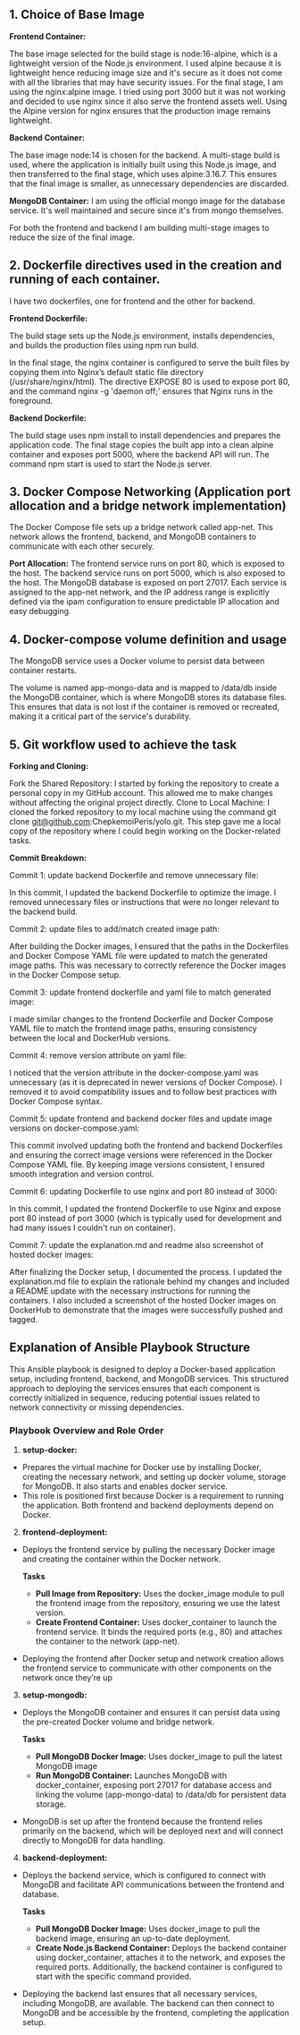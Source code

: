 ## 1. Choice of Base Image
**Frontend Container:**

The base image selected for the build stage is node:16-alpine, which is a lightweight version of the Node.js environment. I used alpine because it is lightweight hence reducing image size and  it's secure as it does not come with all the libraries that may have security issues.
For the final stage, I am using the nginx:alpine image. I tried using port 3000 but it was not working and decided to use nginx since it also serve the frontend assets well. Using the Alpine version for nginx ensures that the production image remains lightweight.

**Backend Container:**

The base image node:14 is chosen for the backend. A multi-stage build is used, where the application is initially built using this Node.js image, and then transferred to the final stage, which uses alpine:3.16.7. This ensures that the final image is smaller, as unnecessary dependencies are discarded.

**MongoDB Container:**
I am using the official mongo image for the database service. It's well maintained and secure since it's from mongo themselves.

For both the frontend and backend I am building multi-stage images to reduce the size of the final image.

## 2. Dockerfile directives used in the creation and running of each container.
I have two dockerfiles, one for frontend and the other for backend.

**Frontend Dockerfile:**

The build stage sets up the Node.js environment, installs dependencies, and builds the production files using npm run build.

In the final stage, the nginx container is configured to serve the built files by copying them into Nginx’s default static file directory (/usr/share/nginx/html).
The directive EXPOSE 80 is used to expose port 80, and the command nginx -g 'daemon off;' ensures that Nginx runs in the foreground.

**Backend Dockerfile:**

The build stage uses npm install to install dependencies and prepares the application code.
The final stage copies the built app into a clean alpine container and exposes port 5000, where the backend API will run.
The command npm start is used to start the Node.js server.

## 3. Docker Compose Networking (Application port allocation and a bridge network implementation)
The Docker Compose file sets up a bridge network called app-net.
This network allows the frontend, backend, and MongoDB containers to communicate with each other securely.

**Port Allocation:**
The frontend service runs on port 80, which is exposed to the host.
The backend service runs on port 5000, which is also exposed to the host.
The MongoDB database is exposed on port 27017.
Each service is assigned to the app-net network, and the IP address range is explicitly defined via the ipam configuration to ensure predictable IP allocation and easy debugging.

## 4. Docker-compose volume definition and usage
The MongoDB service uses a Docker volume to persist data between container restarts.

The volume is named app-mongo-data and is mapped to /data/db inside the MongoDB container, which is where MongoDB stores its database files.
This ensures that data is not lost if the container is removed or recreated, making it a critical part of the service's durability.

## 5. Git workflow used to achieve the task

**Forking and Cloning:**

Fork the Shared Repository: 
I started by forking the repository to create a personal copy in my GitHub account. This allowed me to make changes without affecting the original project directly.
Clone to Local Machine: 
I cloned the forked repository to my local machine using the command git clone git@github.com:ChepkemoiPeris/yolo.git. This step gave me a local copy of the repository where I could begin working on the Docker-related tasks.

**Commit Breakdown:**

Commit 1: update backend Dockerfile and remove unnecessary file:

In this commit, I updated the backend Dockerfile to optimize the image. I removed unnecessary files or instructions that were no longer relevant to the backend build. 

Commit 2: update files to add/match created image path:

After building the Docker images, I ensured that the paths in the Dockerfiles and Docker Compose YAML file were updated to match the generated image paths. This was necessary to correctly reference the Docker images in the Docker Compose setup.

Commit 3: update frontend dockerfile and yaml file to match generated image:

I made similar changes to the frontend Dockerfile and Docker Compose YAML file to match the frontend image paths, ensuring consistency between the local and DockerHub versions.

Commit 4: remove version attribute on yaml file:

I noticed that the version attribute in the docker-compose.yaml was unnecessary (as it is deprecated in newer versions of Docker Compose). I removed it to avoid compatibility issues and to follow best practices with Docker Compose syntax.

Commit 5: update frontend and backend docker files and update image versions on docker-compose.yaml:

This commit involved updating both the frontend and backend Dockerfiles and ensuring the correct image versions were referenced in the Docker Compose YAML file. By keeping image versions consistent, I ensured smooth integration and version control.

Commit 6: updating Dockerfile to use nginx and port 80 instead of 3000:

In this commit, I updated the frontend Dockerfile to use Nginx and expose port 80 instead of port 3000 (which is typically used for development and had many issues I couldn't run on container). 

Commit 7: update the explanation.md and readme also screenshot of hosted docker images:

After finalizing the Docker setup, I documented the process. I updated the explanation.md file to explain the rationale behind my changes and included a README update with the necessary instructions for running the containers. I also included a screenshot of the hosted Docker images on DockerHub to demonstrate that the images were successfully pushed and tagged.

## Explanation of Ansible Playbook Structure
This Ansible playbook is designed to deploy a Docker-based application setup, including frontend, backend, and MongoDB services. 
This structured approach to deploying the services ensures that each component is correctly initialized in sequence, reducing potential issues related to network connectivity or missing dependencies.

### Playbook Overview and Role Order
1. **setup-docker:**

- Prepares the virtual machine for Docker use by installing Docker, creating the necessary network, and setting up docker volume, storage for MongoDB. It also starts and enables docker service.
- This role is positioned first because Docker is a requirement to running the application. Both frontend and backend deployments depend on Docker.

2. **frontend-deployment:**

- Deploys the frontend service by pulling the necessary Docker image and creating the container within the Docker network.

    **Tasks**
    - **Pull Image from Repository:** Uses the docker_image module to pull the frontend image from the repository, ensuring we use the latest version.
    - **Create Frontend Container:** Uses docker_container to launch the frontend service. It binds the required ports (e.g., 80) and attaches the container to the network (app-net).  

- Deploying the frontend after Docker setup and network creation allows the frontend service to communicate with other components on the network once they’re up

3. **setup-mongodb:**

- Deploys the MongoDB container and ensures it can persist data using the pre-created Docker volume and bridge network.

    **Tasks**
    - **Pull MongoDB Docker Image:** Uses docker_image to pull the latest MongoDB image
    - **Run MongoDB Container:** Launches MongoDB with docker_container, exposing port 27017 for database access and linking the volume (app-mongo-data) to /data/db for persistent data storage.  

- MongoDB is set up after the frontend because the frontend relies primarily on the backend, which will be deployed next and will connect directly to MongoDB for data handling.

4. **backend-deployment:**

- Deploys the backend service, which is configured to connect with MongoDB and facilitate API communications between the frontend and database.

    **Tasks**
    - **Pull MongoDB Docker Image:** Uses docker_image to pull the backend image, ensuring an up-to-date deployment.
    - **Create Node.js Backend Container:** Deploys the backend container using docker_container, attaches it to the network, and exposes the required ports. Additionally, the backend container is configured to start with the specific command provided.  

- Deploying the backend last ensures that all necessary services, including MongoDB, are available. The backend can then connect to MongoDB and be accessible by the frontend, completing the application setup.